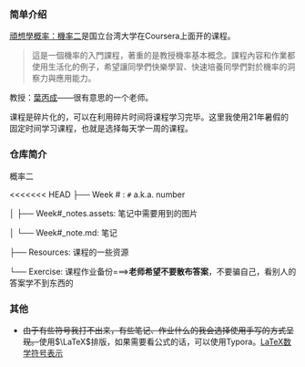 ### 简单介绍

[頑想學概率：機率二](https://www.coursera.org/learn/prob2)是国立台湾大学在Coursera上面开的课程。

> 這是一個機率的入門課程，著重的是教授機率基本概念。課程內容和作業都使用生活化的例子，希望讓同學們快樂學習、快速培養同學們對於機率的洞察力與應用能力。

教授：[葉丙成](http://pcyeh.blog.ntu.edu.tw/)——很有意思的一个老师。

课程是碎片化的，可以在利用碎片时间将课程学习完毕。这里我使用21年暑假的固定时间学习课程，也就是选择每天学一周的课程。

### 仓库简介

概率二

<<<<<<< HEAD
├── Week # :  `#` a.k.a. number

│     ├── Week#\_notes.assets: 笔记中需要用到的图片

│     └── Week#\_note.md: 笔记

├── Resources: 课程的一些资源

└── Exercise: 课程作业备份===>**老师希望不要散布答案**，不要骗自己，看别人的答案学不到东西的

### 其他

* ~~由于有些符号我打不出来，有些笔记、作业什么的我会选择使用手写的方式呈现。~~使用$\LaTeX$​排版，如果需要看公式的话，可以使用Typora。[LaTeX数学符号表示](http://mohu.org/info/symbols/symbols.htm)
